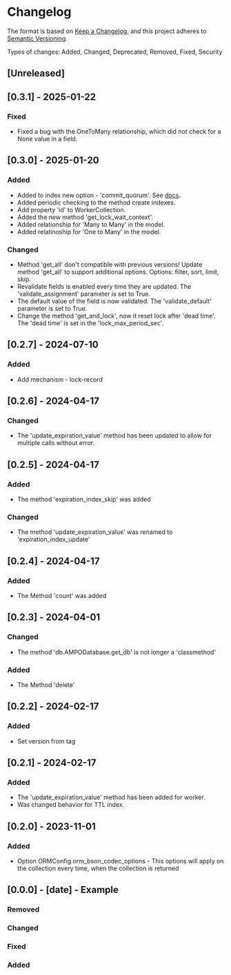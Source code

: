 # Changelog

The format is based on [Keep a Changelog](https://keepachangelog.com/en/1.1.0/),
and this project adheres to [Semantic Versioning](https://semver.org/spec/v2.0.0.html).

Types of changes: Added, Changed, Deprecated, Removed, Fixed, Security

## [Unreleased]

## [0.3.1] - 2025-01-22

### Fixed

- Fixed a bug with the OneToMany relationship, which did not check for a None value in a field.


## [0.3.0] - 2025-01-20

### Added

- Added to index new option - 'commit_quorum'. See [docs](https://www.mongodb.com/docs/manual/reference/command/createIndexes/#std-label-createIndexes-cmd-commitQuorum).
- Added periodic checking to the method create indexes.
- Add property 'id' to WorkerCollection.
- Added the new method 'get_lock_wait_context'.
- Added relationship for 'Many to Many' in the model.
- Added relatinoship for 'One to Many' in the model.

### Changed

- Method 'get_all' don't compatible with previous versions! Update method 'get_all' to support additional options. Options: filter, sort, limit, skip.
- Revalidate fields is enabled every time they are updated. The 'validate_assignment' parameter is set to True.
- The default value of the field is now validated. The 'validate_default' parameter is set to True.
- Change the method 'get_and_lock', now it reset lock after 'dead time'. The 'dead time' is set in the 'lock_max_period_sec'.


## [0.2.7] - 2024-07-10

### Added

- Add mechanism - lock-record


## [0.2.6] - 2024-04-17

### Changed

- The 'update_expiration_value' method has been updated to allow for multiple calls without error.


## [0.2.5] - 2024-04-17

### Added

- The method 'expiration_index_skip' was added

### Changed

- The method 'update_expiration_value' was renamed to 'expiration_index_update'


## [0.2.4] - 2024-04-17

### Added

- The Method 'count' was added


## [0.2.3] - 2024-04-01

### Changed

- The method 'db.AMPODatabase.get_db' is not longer a 'classmethod'

### Added

- The Method 'delete'


## [0.2.2] - 2024-02-17

### Added
- Set version from tag


## [0.2.1] - 2024-02-17

### Added

- The 'update_expiration_value' method has been added for worker.
- Was changed behavior for TTL index.


## [0.2.0] - 2023-11-01

### Added

- Option ORMConfig.orm_bson_codec_options - This options will apply on the collection every time, when the collection is returned


## [0.0.0] - [date] - Example

### Removed
### Changed
### Fixed
### Added